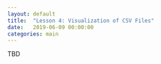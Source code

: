 ```yaml
---
layout: default
title:  "Lesson 4: Visualization of CSV Files"
date:   2019-06-09 00:00:00
categories: main
---
```


TBD

